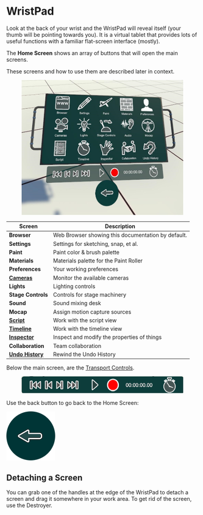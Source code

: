 # WristPad

Look at the back of your wrist and the WristPad will reveal itself (your thumb will be pointing towards you). It is a virtual tablet that provides lots of useful functions with a familiar flat-screen interface (mostly).

The **Home Screen** shows an array of buttons that will open the main screens.

These screens and how to use them are described later in context.&#x20;

<figure><img src="../../.gitbook/assets/DUMMY 2023-02-08 14-03-42.jpg" alt=""><figcaption></figcaption></figure>

| Screen                                                       | Description                                        |
| ------------------------------------------------------------ | -------------------------------------------------- |
| **Browser**                                                  | Web Browser showing this documentation by default. |
| **Settings**                                                 | Settings for sketching, snap, et al.               |
| **Paint**                                                    | Paint color & brush palette                        |
| **Materials**                                                | Materials palette for the Paint Roller             |
| **Preferences**                                              | Your working preferences                           |
| ****[**Cameras**](../../cameras.md)****                      | Monitor the available cameras                      |
| **Lights**                                                   | Lighting controls                                  |
| **Stage Controls**                                           | Controls for stage machinery                       |
| **Sound**                                                    | Sound mixing desk                                  |
| **Mocap**                                                    | Assign motion capture sources                      |
| ****[**Script**](../working-with-time/script.md)****         | Work with the script view                          |
| ****[**Timeline**](../working-with-time/timeline.md)****     | Work with the timeline view                        |
| ****[**Inspector**](../working-with-things/inspector.md)**** | Inspect and modify the properties of things        |
| **Collaboration**                                            | Team collaboration                                 |
| ****[**Undo History**](../undo-redo.md)****                  | Rewind the Undo History                            |

Below the main screen, are the [Transport Controls](broken-reference).

<figure><img src="../../.gitbook/assets/transport controls.png" alt=""><figcaption></figcaption></figure>

Use the back button to go back to the Home Screen:

<img src="../../.gitbook/assets/Home button.png" alt="" data-size="original">&#x20;

## Detaching a Screen

You can grab one of the handles at the edge of the WristPad to detach a screen and drag it somewhere in your work area. To get rid of the screen, use the Destroyer.
